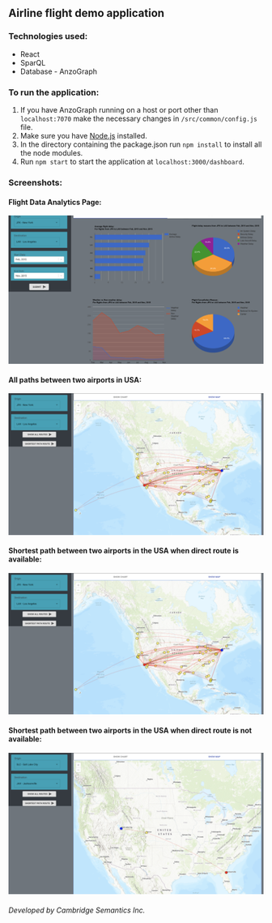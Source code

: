 ## Airline flight demo application


### Technologies used:
* React 
* SparQL
* Database - AnzoGraph

### To run the application:
1. If you have AnzoGraph running on a host or port other than `localhost:7070` make the necessary changes in `/src/common/config.js` file.
2. Make sure you have [Node.js](https://nodejs.org/en/) installed.
3. In the directory containing the package.json run `npm install` to install all the node modules.
4. Run `npm start` to start the application at `localhost:3000/dashboard`.

### Screenshots:

#### Flight Data Analytics Page:
![](https://github.com/swapnilblues/csi-anzograph-client-examples/blob/main/ScreenShots/chart.png)

#### All paths between two airports in USA:
![](https://github.com/swapnilblues/csi-anzograph-client-examples/blob/main/ScreenShots/map-all-paths-direct-route-available.png)

#### Shortest path between two airports in the USA when direct route is available:
![](https://github.com/swapnilblues/csi-anzograph-client-examples/blob/main/ScreenShots/map-all-paths-direct-route-available.png)

#### Shortest path between two airports in the USA when direct route is not available:
![](https://github.com/swapnilblues/csi-anzograph-client-examples/blob/main/ScreenShots/map-shortest-path-drect-route-not-available.png)

###### Developed by Cambridge Semantics Inc.
